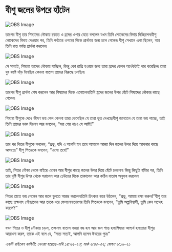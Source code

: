 # যীশু জলের উপরে হাঁটেন

![OBS Image](https://cdn.door43.org/obs/jpg/360px/obs-en-31-01.jpg)

তারপর যীশু তার শিষ্যদের নৌকায় চড়তে ও হ্রদের ওপার যেতে বললেন যখন তিনি লোকেদের বিদায় দিচ্ছিলেন৷যীশু লোকেদের বিদায় দেওয়ার পর, তিনি পর্বতের ওপরের দিকে প্রার্থনার জন্য চলে গেলেন৷ যীশু সেখানে একা ছিলেন, আর তিনি রাত পর্যন্ত প্রার্থনা করলেন৷

![OBS Image](https://cdn.door43.org/obs/jpg/360px/obs-en-31-02.jpg)

সে সময়ই, শিষ্যরা তাদের নৌকায় যাচ্ছিল, কিন্তু বেশ রাত্রি হওয়ার জন্য তারা হ্রদের কেবল অর্ধেকটাই পার করেছিল৷ তারা খুব কষ্টে দাঁড় টানছিল কেননা বাতাস তাদের বিরুদ্ধে চলছিল৷

![OBS Image](https://cdn.door43.org/obs/jpg/360px/obs-en-31-03.jpg)

তারপর যীশু প্রার্থনা শেষ করলেন আর শিষ্যদের দিকে এগোলেন৷তিনি হ্রদের জলের উপর হেঁটে শিষ্যদের নৌকার কাছে গেলেন৷

![OBS Image](https://cdn.door43.org/obs/jpg/360px/obs-en-31-04.jpg)

শিষ্যরা যীশুকে দেখে ভীষণ ভয় পেল কেননা তারা ভেবেছিল যে তারা ভূত দেখছে৷যীশু জানতেন যে তারা ভয় পাচ্ছে, তাই তিনি তাদের ডাক দিলেন আর বললেন, “ভয় পেয় না৷এ যে আমি!”

![OBS Image](https://cdn.door43.org/obs/jpg/360px/obs-en-31-05.jpg)

তার পর পিতর যীশুকে বললেন, “প্রভু, যদি এ আপনি হন তবে আমাকে আজ্ঞা দিন জলের উপর দিয়ে আপনার কাছে আসতে৷” যীশু পিতরকে বললেন, “এসো তবে!”

![OBS Image](https://cdn.door43.org/obs/jpg/360px/obs-en-31-06.jpg)

তাই, পিতর নৌকা থেকে বাইরে এলেন আর যীশুর কাছে জলের উপর দিয়ে হেঁটে চললেন৷ কিন্তু কিছুটা হাঁটার পর, তিনি তার দৃষ্টি যীশুর উপর থেকে সরালেন আর ঢেউয়ের দিকে তাকালেন আর কঠিন বাতাস অনুভব করলেন৷

![OBS Image](https://cdn.door43.org/obs/jpg/360px/obs-en-31-07.jpg)

পিতর তাতে ভয় পেলেন আর জলে ডুবতে আরম্ভ করলেন৷তিনি চিৎকার করে উঠলেন, “প্রভু, আমায় রক্ষা করুন!”যীশু তার কাছে তক্ষনাৎ পৌছালেন আর তাকে ধরে ফেললেন৷তারপর তিনি পিতরকে বললেন, “তুমি অল্পবিশ্বাসী, তুমি কেন সন্দেহ করলে?”

![OBS Image](https://cdn.door43.org/obs/jpg/360px/obs-en-31-08.jpg)

যখন পিতর ও যীশু নৌকায় চড়ল, তক্ষনাৎ বাতাস বওয়া বন্ধ হল আর জল শান্ত হল৷শিষ্যরা আশ্চর্য হল৷তারা যীশুর আরাধনা করল, তাকে এই বলে যে, “সত্য সত্যই, আপনি হলেন ঈশ্বরের পুত্র৷”

_একটি বাইবেল কাহিনী: নেওয়া হয়েছে-মথি ১৪:২২-২৩; মার্ক ৬:৪৫-৫২; যোহন ৬:১৬-২১_